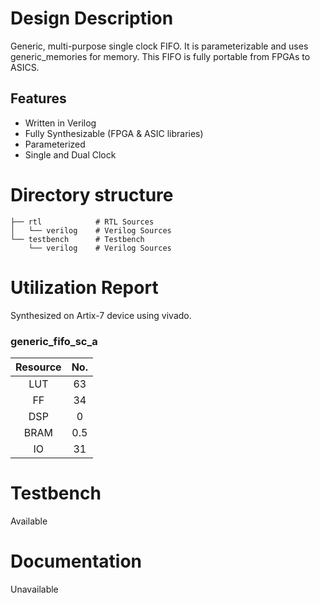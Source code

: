 # Design Description

Generic, multi-purpose single clock FIFO. It is parameterizable and uses generic_memories for memory. This FIFO is fully portable from FPGAs to ASICS.

## Features

- Written in Verilog
- Fully Synthesizable (FPGA & ASIC libraries)
- Parameterized
- Single and Dual Clock

# Directory structure 

    ├── rtl            # RTL Sources
    │   └── verilog    # Verilog Sources
    └── testbench      # Testbench
        └── verilog    # Verilog Sources

# Utilization Report
Synthesized on Artix-7 device using vivado.

### generic_fifo_sc_a

|Resource| No.|
|:---:|:---:|
|LUT|63|
|FF|34|
|DSP|0|
|BRAM|0.5|
|IO|31|

# Testbench
Available

# Documentation
Unavailable

